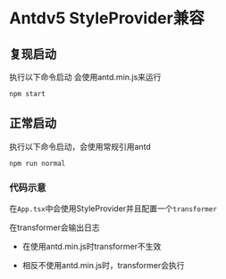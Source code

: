 # Antdv5 StyleProvider兼容

## 复现启动

执行以下命令启动 会使用antd.min.js来运行

```
npm start
```

## 正常启动

执行以下命令启动，会使用常规引用antd

```
npm run normal
```

### 代码示意

在`App.tsx`中会使用StyleProvider并且配置一个`transformer`

在transformer会输出日志

- 在使用antd.min.js时transformer不生效

- 相反不使用antd.min.js时，transformer会执行

